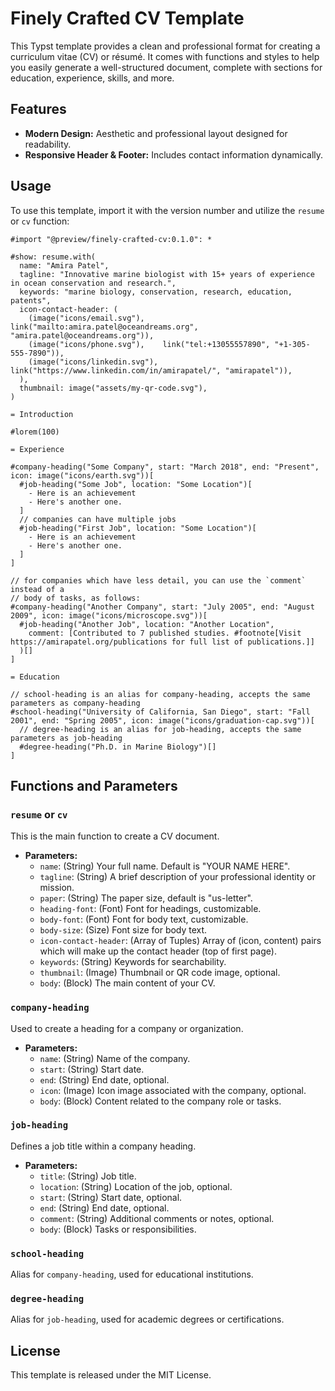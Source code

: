 # Finely Crafted CV Template

This Typst template provides a clean and professional format for creating a
curriculum vitae (CV) or résumé. It comes with functions and styles to help you
easily generate a well-structured document, complete with sections for
education, experience, skills, and more.

## Features

- **Modern Design:** Aesthetic and professional layout designed for readability.
- **Responsive Header & Footer:** Includes contact information dynamically.

## Usage

To use this template, import it with the version number and utilize the `resume` or `cv` function:

```typst
#import "@preview/finely-crafted-cv:0.1.0": *

#show: resume.with(
  name: "Amira Patel",
  tagline: "Innovative marine biologist with 15+ years of experience in ocean conservation and research.",
  keywords: "marine biology, conservation, research, education, patents",
  icon-contact-header: (
    (image("icons/email.svg"),    link("mailto:amira.patel@oceandreams.org", "amira.patel@oceandreams.org")),
    (image("icons/phone.svg"),    link("tel:+13055557890", "+1-305-555-7890")),
    (image("icons/linkedin.svg"), link("https://www.linkedin.com/in/amirapatel/", "amirapatel")),
  ),
  thumbnail: image("assets/my-qr-code.svg"),
)

= Introduction

#lorem(100)

= Experience

#company-heading("Some Company", start: "March 2018", end: "Present", icon: image("icons/earth.svg"))[
  #job-heading("Some Job", location: "Some Location")[
    - Here is an achievement
    - Here's another one.
  ]
  // companies can have multiple jobs
  #job-heading("First Job", location: "Some Location")[
    - Here is an achievement
    - Here's another one.
  ]
]

// for companies which have less detail, you can use the `comment` instead of a
// body of tasks, as follows:
#company-heading("Another Company", start: "July 2005", end: "August 2009", icon: image("icons/microscope.svg"))[
  #job-heading("Another Job", location: "Another Location",
    comment: [Contributed to 7 published studies. #footnote[Visit https://amirapatel.org/publications for full list of publications.]]
  )[]
]

= Education

// school-heading is an alias for company-heading, accepts the same parameters as company-heading
#school-heading("University of California, San Diego", start: "Fall 2001", end: "Spring 2005", icon: image("icons/graduation-cap.svg"))[
  // degree-heading is an alias for job-heading, accepts the same parameters as job-heading
  #degree-heading("Ph.D. in Marine Biology")[]
]
```

## Functions and Parameters

### `resume` or `cv`

This is the main function to create a CV document.

- **Parameters:**
  - `name`: (String) Your full name. Default is "YOUR NAME HERE".
  - `tagline`: (String) A brief description of your professional identity or mission.
  - `paper`: (String) The paper size, default is "us-letter".
  - `heading-font`: (Font) Font for headings, customizable.
  - `body-font`: (Font) Font for body text, customizable.
  - `body-size`: (Size) Font size for body text.
  - `icon-contact-header`: (Array of Tuples) Array of (icon, content) pairs
    which will make up the contact header (top of first page).
  - `keywords`: (String) Keywords for searchability.
  - `thumbnail`: (Image) Thumbnail or QR code image, optional.
  - `body`: (Block) The main content of your CV.

### `company-heading`

Used to create a heading for a company or organization.

- **Parameters:**
  - `name`: (String) Name of the company.
  - `start`: (String) Start date.
  - `end`: (String) End date, optional.
  - `icon`: (Image) Icon image associated with the company, optional.
  - `body`: (Block) Content related to the company role or tasks.

### `job-heading`

Defines a job title within a company heading.

- **Parameters:**
  - `title`: (String) Job title.
  - `location`: (String) Location of the job, optional.
  - `start`: (String) Start date, optional.
  - `end`: (String) End date, optional.
  - `comment`: (String) Additional comments or notes, optional.
  - `body`: (Block) Tasks or responsibilities.

### `school-heading`

Alias for `company-heading`, used for educational institutions.

### `degree-heading`

Alias for `job-heading`, used for academic degrees or certifications.

## License

This template is released under the MIT License.
